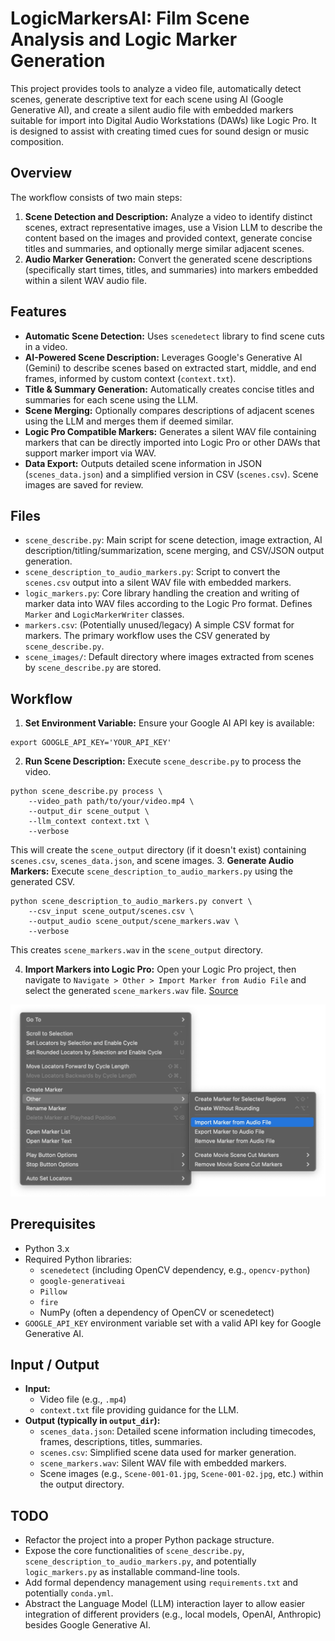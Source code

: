 # LogicMarkersAI: Film Scene Analysis and Logic Marker Generation

This project provides tools to analyze a video file, automatically detect scenes, generate descriptive text for each scene using AI (Google Generative AI), and create a silent audio file with embedded markers suitable for import into Digital Audio Workstations (DAWs) like Logic Pro. It is designed to assist with creating timed cues for sound design or music composition.

## Overview

The workflow consists of two main steps:

1.  **Scene Detection and Description:** Analyze a video to identify distinct scenes, extract representative images, use a Vision LLM to describe the content based on the images and provided context, generate concise titles and summaries, and optionally merge similar adjacent scenes.
2.  **Audio Marker Generation:** Convert the generated scene descriptions (specifically start times, titles, and summaries) into markers embedded within a silent WAV audio file.

## Features

*   **Automatic Scene Detection:** Uses `scenedetect` library to find scene cuts in a video.
*   **AI-Powered Scene Description:** Leverages Google's Generative AI (Gemini) to describe scenes based on extracted start, middle, and end frames, informed by custom context (`context.txt`).
*   **Title & Summary Generation:** Automatically creates concise titles and summaries for each scene using the LLM.
*   **Scene Merging:** Optionally compares descriptions of adjacent scenes using the LLM and merges them if deemed similar.
*   **Logic Pro Compatible Markers:** Generates a silent WAV file containing markers that can be directly imported into Logic Pro or other DAWs that support marker import via WAV.
*   **Data Export:** Outputs detailed scene information in JSON (`scenes_data.json`) and a simplified version in CSV (`scenes.csv`). Scene images are saved for review.

## Files

*   `scene_describe.py`: Main script for scene detection, image extraction, AI description/titling/summarization, scene merging, and CSV/JSON output generation.
*   `scene_description_to_audio_markers.py`: Script to convert the `scenes.csv` output into a silent WAV file with embedded markers.
*   `logic_markers.py`: Core library handling the creation and writing of marker data into WAV files according to the Logic Pro format. Defines `Marker` and `LogicMarkerWriter` classes.
*   `markers.csv`: (Potentially unused/legacy) A simple CSV format for markers. The primary workflow uses the CSV generated by `scene_describe.py`.
*   `scene_images/`: Default directory where images extracted from scenes by `scene_describe.py` are stored.

## Workflow

1.  **Set Environment Variable:** Ensure your Google AI API key is available:
  ```shell
  export GOOGLE_API_KEY='YOUR_API_KEY'
  ```
2.  **Run Scene Description:** Execute `scene_describe.py` to process the video.
  ```shell
  python scene_describe.py process \
      --video_path path/to/your/video.mp4 \
      --output_dir scene_output \
      --llm_context context.txt \
      --verbose 
  ```
   This will create the `scene_output` directory (if it doesn't exist) containing `scenes.csv`, `scenes_data.json`, and scene images.
3.  **Generate Audio Markers:** Execute `scene_description_to_audio_markers.py` using the generated CSV.
  ```shell
  python scene_description_to_audio_markers.py convert \
      --csv_input scene_output/scenes.csv \
      --output_audio scene_output/scene_markers.wav \
      --verbose
  ```
   This creates `scene_markers.wav` in the `scene_output` directory.


4.  **Import Markers into Logic Pro:** Open your Logic Pro project, then navigate to `Navigate > Other > Import Marker from Audio File` and select the generated `scene_markers.wav` file. [Source](https://support.apple.com/en-is/guide/logicpro/lgcpadb63ff8/mac)

![Logic](logic.jpg)

## Prerequisites

*   Python 3.x
*   Required Python libraries:
    *   `scenedetect` (including OpenCV dependency, e.g., `opencv-python`)
    *   `google-generativeai`
    *   `Pillow`
    *   `fire`
    *   NumPy (often a dependency of OpenCV or scenedetect)
*   `GOOGLE_API_KEY` environment variable set with a valid API key for Google Generative AI.

## Input / Output

*   **Input:**
    *   Video file (e.g., `.mp4`)
    *   `context.txt` file providing guidance for the LLM.
*   **Output (typically in `output_dir`):**
    *   `scenes_data.json`: Detailed scene information including timecodes, frames, descriptions, titles, summaries.
    *   `scenes.csv`: Simplified scene data used for marker generation.
    *   `scene_markers.wav`: Silent WAV file with embedded markers.
    *   Scene images (e.g., `Scene-001-01.jpg`, `Scene-001-02.jpg`, etc.) within the output directory.

## TODO

*   Refactor the project into a proper Python package structure.
*   Expose the core functionalities of `scene_describe.py`, `scene_description_to_audio_markers.py`, and potentially `logic_markers.py` as installable command-line tools.
*   Add formal dependency management using `requirements.txt` and potentially `conda.yml`.
*   Abstract the Language Model (LLM) interaction layer to allow easier integration of different providers (e.g., local models, OpenAI, Anthropic) besides Google Generative AI. 